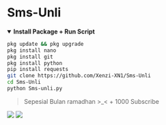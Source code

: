 # Sms-Unli
<details open>
  <summary><strong> Install Package + Run Script </strong></summary>

  ```bash
  pkg update && pkg upgrade
  pkg install nano
  pkg install git
  pkg install python
  pip install requests
  git clone https://github.com/Xenzi-XN1/Sms-Unli
  cd Sms-Unli
  python Sms-unli.py
  ```
  </details>

> Sepesial Bulan ramadhan >_< + 1000 Subscribe

[![](https://img.shields.io/static/v1?logo=youtube&label=subscribe&message=XENZI%20GANZ&color=green)](https://youtube.com/channel/UC7ygjAbDjuiN76PqOlJm40A)
[![](https://img.shields.io/static/v1?logo=youtube&label=subscribe&message=XENZI%20GANZZ&color=green)](https://youtube.com/channel/UCJWq5Rw5C5JbJeY0xXR_kWQ)
